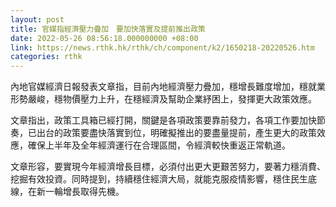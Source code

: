 ```yaml
---
layout: post
title: 官媒指經濟壓力疊加　要加快落實及提前推出政策
date: 2022-05-26 08:56:18.000000000 +08:00
link: https://news.rthk.hk/rthk/ch/component/k2/1650218-20220526.htm
categories: rthk
---
```


內地官媒經濟日報發表文章指，目前內地經濟壓力疊加，穩增長難度增加，穩就業形勢嚴峻，穩物價壓力上升，在穩經濟及幫助企業紓困上，發揮更大政策效應。

文章指出，政策工具箱已經打開，關鍵是各項政策要靠前發力，各項工作要加快節奏，已出台的政策要盡快落實到位，明確擬推出的要盡量提前，產生更大的政策效應，確保上半年及全年經濟運行在合理區間，令經濟較快重返正常軌道。

文章形容，要實現今年經濟增長目標，必須付出更大更艱苦努力，要著力穩消費、挖掘有效投資。同時提到，持續穩住經濟大局，就能克服疫情影響，穩住民生底線，在新一輪增長取得先機。
